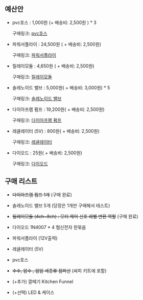 ## 예산안

- pvc호스 : 1,000원 (+ 배송비: 2,500원 ) * 3 

  구매링크: [pvc호스](https://smartstore.naver.com/ic11401/products/697431761?NaPm=ct%3Dkcttvw7k%7Cci%3D4d2cc8c505860256632b33a7372295da863956a6%7Ctr%3Dslsl%7Csn%3D434525%7Chk%3D0b6451986edad901a4b2ea7071b845d936faa972)

- 파워서플라이 : 24,500원 ( + 배송비: 2,500원) 

  구매링크: [파워서플라이](https://smartstore.naver.com/jooyontns/products/498258307)

- 릴레이모듈 : 4,650원 ( + 배송비: 2,500원)

  구매링크: [릴레이모듈](http://itempage3.auction.co.kr/DetailView.aspx?ItemNo=B505595214&frm3=V2)

- 솔레노이드 밸브 : 5,000원( + 배송비: 3,000원) * 5

  구매링크: [솔레노이드 밸브](https://smartstore.naver.com/washcar/products/3884691932)

- 다이아프램 펌프 : 19,200원( + 배송비: 2,500원)

  구매링크: [다이아프램 펌프](http://itempage3.auction.co.kr/DetailView.aspx?ItemNo=B505533012&frm3=V2)

- 레귤레이터 (5V) : 800원( + 배송비: 2,500원)

  구매링크: [레귤레이터](https://www.devicemart.co.kr/goods/view?no=1058242#goods_description)

- 다이오드 : 25원( + 배송비: 2,500원)

  구매링크: [다이오드](https://www.devicemart.co.kr/goods/view?no=3011)





## 구매 리스트 

- ~~다이아프램 펌프 1개~~ (구매 완료)
- 솔레노이드 밸브 5개 (당장은 1개만 구매해서 테스트)
- ~~릴레이모듈 (4ch~8ch) : 모터 제어 신호 레벨 변환 역할~~ (구매 완료)
- 다이오드 1N4007 * 4  협신전자 한묶음 
- 파워서플라이 (12V출력)
- 레귤레이터 (5V)
- pvc호스
- ~~수수, 암수 , 암암 세종류 점퍼선~~ (싸피 키트에 포함)

- (+추가) 깔떼기 Kitchen Funnel
- (+선택) LED & 케이스



